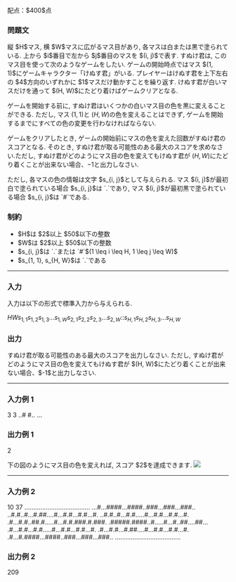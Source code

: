 
<div>

<span>

<span>

<p>
配点：$400$点
</p>

<div>

<section>

### **問題文**

<p>
縦 $H$マス, 横 $W$マスに広がるマス目があり, 各マスは白または黒で塗られている. 上から $i$番目で左から $j$番目のマスを $(i, j)$で表す.
すぬけ君は, このマス目を使って次のようなゲームをしたい. ゲームの開始時点ではマス $(1, 1)$にゲームキャラクター「けぬす君」がいる. プレイヤーはけぬす君を上下左右の $4$方向のいずれかに $1$マスだけ動かすことを繰り返す. けぬす君が白いマスだけを通って $(H, W)$にたどり着けばゲームクリアとなる.

ゲームを開始する前に, すぬけ君はいくつかの白いマス目の色を黒に変えることができる. ただし, マス $(1, 1)$と $(H, W)$の色を変えることはできず, ゲームを開始するまでにすべての色の変更を行わなければならない.

ゲームをクリアしたとき, ゲームの開始前にマスの色を変えた回数がすぬけ君のスコアとなる. そのとき, すぬけ君が取る可能性のある最大のスコアを求めなさい.ただし, すぬけ君がどのようにマス目の色を変えてもけぬす君が $(H, W)$にたどり着くことが出来ない場合、$-1$と出力しなさい.
</p>

<p>
ただし, 各マスの色の情報は文字 $s_{i, j}$として与えられる. マス $(i, j)$が最初白で塗られている場合 $s_{i, j}$は `.`であり, マス $(i, j)$が最初黒で塗られている場合 $s_{i, j}$は `#`である.  
</p>

</section>

</div>

<div>

<section>

### **制約**

<ul>

<li>
$H$は $2$以上 $50$以下の整数
</li>

<li>
$W$は $2$以上 $50$以下の整数
</li>

<li>
$s_{i, j}$は `.`または `#`$(1 \leq i \leq H, 1 \leq j \leq W)$
</li>

<li>
$s_{1, 1}, s_{H, W}$は `.`である
</li>

</ul>

</section>

</div>

---

<div>

<div>

<section>

### **入力**

<p>
入力は以下の形式で標準入力から与えられる.
</p>

<div>

$H$$W$$s_{1, 1}s_{1, 2}s_{1, 3} ... s_{1, W}$$s_{2, 1}s_{2, 2}s_{2, 3} ... s_{2, W}$$:$$:$$s_{H, 1}s_{H, 2}s_{H, 3} ... s_{H, W}$
</div>

</section>

</div>

<div>

<section>

### **出力**

<p>
すぬけ君が取る可能性のある最大のスコアを出力しなさい.
ただし, すぬけ君がどのようにマス目の色を変えてもけぬす君が $(H, W)$にたどり着くことが出来ない場合、$-1$と出力しなさい.
</p>

</section>

</div>

</div>

---

<div>

<section>

### **入力例 1**

<div>

3 3
..#
#..
...

</div>

</section>

</div>

<div>

<section>

### **出力例 1**

<div>

2

</div>

<p>
下の図のようにマス目の色を変えれば, スコア $2$を達成できます.


<img src="https://img.atcoder.jp/abc088/bc944898899615e35f898654b68cd517.png">

</img>

</p>

</section>

</div>

---

<div>

<section>

### **入力例 2**

<div>

10 37
.....................................
...#...####...####..###...###...###..
..#.#..#...#.##....#...#.#...#.#...#.
..#.#..#...#.#.....#...#.#...#.#...#.
.#...#.#..##.#.....#...#.#.###.#.###.
.#####.####..#.....#...#..##....##...
.#...#.#...#.#.....#...#.#...#.#...#.
.#...#.#...#.##....#...#.#...#.#...#.
.#...#.####...####..###...###...###..
.....................................

</div>

</section>

</div>

<div>

<section>

### **出力例 2**

<div>

209

</div>

</section>

</div>

</span>

</span>

</div>
